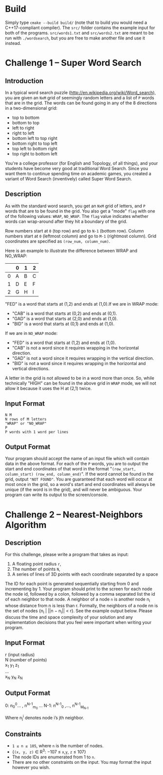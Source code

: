 Build
===

Simply type `cmake --build build/` (note that to build you would need a C++17-compliant compiler). The `src/` folder contains the example input for both of the programs. `src/words1.txt` and `src/words2.txt` are meant to be run with `./wordsearch`, but you are free to make another file and use it instead.


Challenge 1 – Super Word Search
=====

Introduction
----

In a typical word search puzzle (http://en.wikipedia.org/wiki/Word_search), you are given an `NxM` grid of
seemingly random letters and a list of `P` words that are in the grid. The words can be found going in any of the
8 directions in a two-dimensional grid:

- top to bottom
- bottom to top
- left to right
- right to left
- bottom left to top right
- bottom right to top left
- top left to bottom right
- top right to bottom left

You're a college professor (for English and Topology, of all things), and your students have become very good
at traditional Word Search. Since you want them to continue spending time on academic games, you created a
variant of Word Search (inventively) called Super Word Search.

Description
----

As with the standard word search, you get an `NxM` grid of letters, and `P` words that are to be found in the grid.
You also get a "mode" `flag` with one of the following values: `WRAP`, `NO_WRAP`. The `flag` value indicates
whether words can wrap-around after they hit a boundary of the grid.

Row numbers start at `0` (top row) and go to `N-1` (bottom row). Column numbers start at `0` (leftmost column) and
go to `M-1` (rightmost column). Grid coordinates are specified as `(row_num, column_num)`.

Here is an example to illustrate the difference between WRAP and NO_WRAP:

|  | 0 | 1 | 2 |
| ----------- | ----------- | ----------- | ----------- |
| 0 | A | B | C |
| 1 | D | E | F |
| 2 | G | H | I |

"FED" is a word that starts at (1,2) and ends at (1,0).If we are in WRAP mode:
- "CAB" is a word that starts at (0,2) and ends at (0,1).
- "GAD" is a word that starts at (2,0) and ends at (1,0).
- "BID" is a word that starts at (0,1) and ends at (1,0).

If we are in `NO_WRAP` mode:
- "FED" is a word that starts at (1,2) and ends at (1,0).
- "CAB" is not a word since it requires wrapping in the horizontal direction.
- "GAD" is not a word since it requires wrapping in the vertical direction.
- "BID" is not a word since it requires wrapping in the horizontal and vertical directions.

A letter in the grid is not allowed to be in a word more than once. So, while technically "HIGH" can be found in
the above grid in `WRAP` mode, we will not allow it because it uses the H at (2,1) twice.

Input Format
-----

    N M
    N rows of M letters
    "WRAP" or "NO_WRAP"
    P
    P words with 1 word per lines

Output Format
-----

Your program should accept the name of an input file which will contain data in the above format.
For each of the `P` words, you are to output the start and end coordinates of that word in the format "`(row_start,
column_start) (row_end, column_end)`". If the word cannot be found in the grid, output `"NOT FOUND"`.
You are guaranteed that each word will occur at most once in the grid, so a word's start and end coordinates
will always be unique (if the word is in the grid), and will never be ambiguous.
Your program can write its output to the screen/console.


Challenge 2 – Nearest-Neighbors Algorithm
====

Description
----

For this challenge, please write a program that takes as input:

1. A floating point radius `r`,
2. The number of points `N`,
3. A series of lines of 3D points with each coordinate separated by a space

The ID for each point is generated sequentially starting from 0 and incrementing by 1. Your program should
print to the screen for each node the node id, followed by a colon, followed by a comma separated list the id of
each neighbor to that node. A neighbor of a node `n` is another node n<sub>i</sub> whose distance from n is less than r.
Formally, the neighbors of a node nn is the set of nodes {n<sub>i</sub> | ||n − n<sub>i</sub>|| < r}. See the example output below.
Please discuss the time and space complexity of your solution and any implementation decisions that you feel
were important when writing your program.

Input Format
---

r (input radius)\
N (number of points)\
x<sub>1</sub> y<sub>1</sub> z<sub>1</sub>\
...\
x<sub>N</sub> y<sub>N</sub> z<sub>N</sub>
    
Output Format
----

0: n<sub>0</sub><sup>0</sup>... , n<sup>N-1</sup><sub>m<sub>0</sub></sub>
...
N-1: n<sup>N-1</sup><sub>0</sub> ,..., n<sup>N-1</sup><sub>M<sub>N-1</sub></sub>
    
Where n<sub>j</sub><sup>i</sup> denotes node i’s jth neighbor.

Constraints
----

- `1 ≤ n ≤ 105`, where `n` is the number of nodes.
- {`(x, y, z)` ∈ R<sup>3</sup>: −107 ≤ `x`,`y`, `z` ≤ 107}
- The node IDs are enumerated from 1 to `n`.
- There are no other constraints on the input. You may format the input however you wish.
